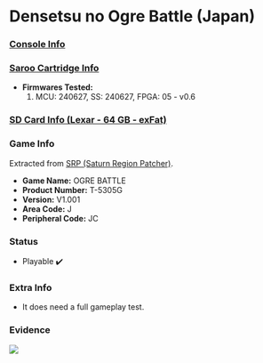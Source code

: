 # Densetsu no Ogre Battle (Japan)

### [Console Info](../../../../Info/Consoles/VA13/README.md)

### [Saroo Cartridge Info](../../../../Info/Cartridges/RetroGameParadiseStore/1.32F/README.md)

- <b>Firmwares Tested:</b>
  1. MCU: 240627, SS: 240627, FPGA: 05 - v0.6

### [SD Card Info (Lexar - 64 GB - exFat)](../../../../Info/SdCards/Lexar/64GB/exfat/README.md)

### Game Info

Extracted from [SRP (Saturn Region Patcher)](https://segaxtreme.net/resources/saturn-region-patcher.81/download).

- <b>Game Name:</b> OGRE BATTLE
- <b>Product Number:</b> T-5305G
- <b>Version:</b> V1.001
- <b>Area Code:</b> J
- <b>Peripheral Code:</b> JC

### Status

- Playable :heavy_check_mark:

### Extra Info

- It does need a full gameplay test.

### Evidence

[![](https://img.youtube.com/vi/BPmRdHivvmQ/0.jpg)](https://www.youtube.com/watch?v=BPmRdHivvmQ)
